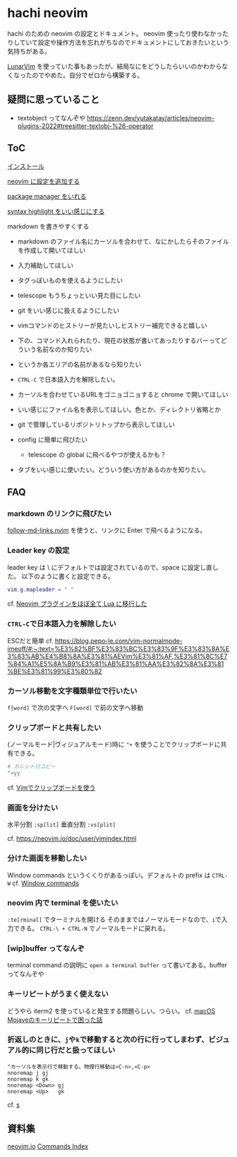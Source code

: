 # hachi neovim
hachi のための neovim の設定とドキュメント。
neovim 使ったり使わなかったりしていて設定や操作方法を忘れがちなのでドキュメントにしておきたいという気持ちがある。

[LunarVim](https://www.lunarvim.org/) を使っていた事もあったが、結局なにをどうしたらいいのかわからなくなったのでやめた。自分でゼロから構築する。

## 疑問に思っていること
- textobject ってなんぞや
https://zenn.dev/yutakatay/articles/neovim-plugins-2022#treesitter-textobj-%26-operator


## ToC
[インストール](docs/setup.md)

[neovim に設定を追加する](docs/add_configuration_to_neovim.md)

[package manager をいれる](docs/install_package_manager.md)

[syntax highlight をいい感じにする](docs/syntax_highlight.md)

markdown を書きやすくする
- markdown のファイル名にカーソルを合わせて、なにかしたらそのファイルを作成して開いてほしい
- 入力補助してほしい
- タグっぽいものを使えるようにしたい
- telescope もうちょっといい見た目にしたい
- git をいい感じに扱えるようにしたい

- vimコマンドのヒストリーが見たいしヒストリー補完できると嬉しい
- 下の、コマンド入れられたり、現在の状態が書いてあったりするバーってどういう名前なのか知りたい
- というか各エリアの名前があるなら知りたい
- `CTRL-C` で日本語入力を解除したい。
- カーソルを合わせているURLをゴニョゴニョすると chrome で開いてほしい
- いい感じにファイル名を表示してほしい。色とか、ディレクトリ省略とか
- git で管理しているリポジトリトップから表示してほしい

- config に簡単に飛びたい
  - telescope の global に飛べるやつが使えるかも？

- タブをいい感じに使いたい。どういう使い方があるのかを知りたい。

## FAQ

### markdown のリンクに飛びたい
[follow-md-links.nvim](https://github.com/jghauser/follow-md-links.nvim) を使うと、リンクに Enter で飛べるようになる。

### Leader key の設定
leader key は \ にデフォルトでは設定されているので、space に設定し直した。
以下のように書くと設定できる。

```lua
vim.g.mapleader = " "
```

cf. [Neovim プラグインをほぼ全て Lua に移行した](https://zenn.dev/acro5piano/articles/c764669236eb0f)


### `CTRL-C`で日本語入力を解除したい
ESCだと簡単
cf. https://blog.pepo-le.com/vim-normalmode-imeoff/#:~:text=%E3%82%BF%E3%83%BC%E3%83%9F%E3%83%8A%E3%83%AB%E4%B8%8A%E3%81%AEVim%E3%81%AF,%E3%81%8C%E7%84%A1%E5%8A%B9%E3%81%AB%E3%81%AA%E3%82%8A%E3%81%BE%E3%81%99%E3%80%82



### カーソル移動を文字種類単位で行いたい
`f[word]` で次の文字へ `F[word]` で前の文字へ移動


### クリップボードと共有したい
(ノーマルモード|ヴィジュアルモード)時に `"+` を使うことでクリップボードに共有できる。
```sh
# カレント行コピー
"+yy
```

cf. [Vimでクリップボードを使う](https://psipsina.jp/note/vim/neovim_clipboard.html)

### 画面を分けたい
水平分割 `:sp[lit]`
垂直分割 `:vs[plit]`

cf. https://neovim.io/doc/user/vimindex.html

### 分けた画面を移動したい
Window commands というくくりがあるっぽい。デフォルトの prefix は `CTRL-W`
cf. [Window commands](https://neovim.io/doc/user/vimindex.html#CTRL-W)

### neovim 内で terminal を使いたい
`:te[rminal]` でターミナルを開ける
そのままではノーマルモードなので、`i`で入力できる。
`CTRL-\ + CTRL-N` でノーマルモードに戻れる。


### [wip]buffer ってなんぞ
terminal command の説明に `open a terminal buffer` って書いてある。buffer ってなんぞや

### キーリピートがうまく使えない
どうやら iterm2 を使っていると発生する問題らしい。つらい。
cf. [macOS Mojaveのキーリピートで困った話](https://blog.nijohando.jp/post/mojave-key-repeat-problem/)


### 折返しのときに、`j`や`k`で移動すると次の行に行ってしまわず、ビジュアル的に同じ行だと扱ってほしい

```vimrc
"カーソルを表示行で移動する。物理行移動は<C-n>,<C-p>
nnoremap j gj
nnoremap k gk
nnoremap <Down> gj
nnoremap <Up>   gk
```

cf. [s](https://thata.hatenadiary.org/entry/20100606/1275796513)

## 資料集
[neovim.io](https://neovim.io/)
[Commands Index](https://neovim.io/doc/user/vimindex.html)








